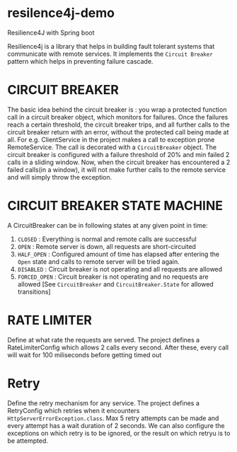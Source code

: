 # resilence4j-demo
Resilience4J with Spring boot

Resilience4j is a library that helps in building fault tolerant systems that communicate with remote services. It implements the `Circuit Breaker` pattern which helps in preventing failure cascade.

# CIRCUIT BREAKER
The basic idea behind the circuit breaker is : you wrap a protected function call in a circuit breaker object, which monitors for failures. Once the failures reach a certain threshold, the circuit breaker trips, and all further calls to the circuit breaker return with an error, without the protected call being made at all.
For e.g. ClientService in the project makes a call to exception prone RemoteService. The call is decorated with a `CircuitBreaker` object. The circuit breaker is configured with a failure threshold of 20% and min failed 2 calls in a sliding window. Now, when the circuit breaker has encountered a 2 failed calls(in a window), it will not make further calls to the remote service and will simply throw the exception.

# CIRCUIT BREAKER STATE MACHINE
A CircuitBreaker can be in following states at any given point in time:
  1. `CLOSED` : Everything is normal and remote calls are successful
  2. `OPEN` : Remote server is down, all requests are short-circuited
  3. `HALF_OPEN` : Configured amount of time has elapsed after entering the `Open` state and calls to remote server will be tried again.
  4. `DISABLED` : Circuit breaker is not operating and all requests are allowed
  5. `FORCED_OPEN` : Circuit breaker is not operating and no requests are allowed
[See `CircuitBreaker` and `CircuitBreaker.State` for allowed transitions]

# RATE LIMITER
Define at what rate the requests are served. The project defines a RateLimiterConfig which allows 2 calls every second. After these, every call will wait for 100 miliseconds before getting timed out

# Retry
Define the retry mechanism for any service. The project defines a RetryConfig which retries when it encounters `HttpServerErrorException.class`. Max 5 retry attempts can be made and every attempt has a wait duration of 2 seconds. We can also configure the exceptions on which retry is to be ignored, or the result on which retryu is to be attempted.
